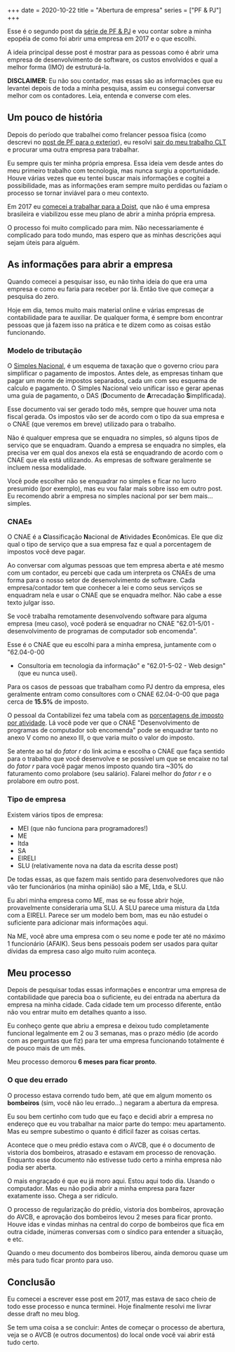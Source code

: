 +++
date = 2020-10-22
title = "Abertura de empresa"
series = ["PF & PJ"]
+++

Esse é o segundo post da [série de PF & PJ](/series/pf-pj) e vou contar sobre a
minha epopéia de como foi abrir uma empresa em 2017 e o que escolhi.

A ideia principal desse post é mostrar para as pessoas como é abrir uma empresa
de desenvolvimento de software, os custos envolvidos e qual a melhor forma
(IMO) de estruturá-la.

**DISCLAIMER**: Eu não sou contador, mas essas são as informações que
eu levantei depois de toda a minha pesquisa, assim eu consegui
conversar melhor com os contadores. Leia, entenda e converse com eles.

## Um pouco de história

Depois do período que trabalhei como frelancer pessoa física (como
descrevi no [post de PF para o exterior](/pf)), eu resolvi [sair do meu
trabalho CLT](/locaweb) e procurar uma outra empresa para trabalhar.

Eu sempre quis ter minha própria empresa. Essa ideia vem desde antes do
meu primeiro trabalho com tecnologia, mas nunca surgiu a oportunidade.
Houve várias vezes que eu tentei buscar mais informações e cogitei a
possibilidade, mas as informações eram sempre muito perdidas ou faziam o
processo se tornar inviável para o meu contexto.

Em 2017 eu [comecei a trabalhar para a Doist](/doist), que não é uma
empresa brasileira e viabilizou esse meu plano de abrir a minha própria
empresa.

O processo foi muito complicado para mim. Não necessariamente é
complicado para todo mundo, mas espero que as minhas descrições aqui
sejam úteis para alguém.

## As informações para abrir a empresa

Quando comecei a pesquisar isso, eu não tinha ideia do que era uma
empresa e como eu faria para receber por lá. Então tive que começar a
pesquisa do zero.

Hoje em dia, temos muito mais material online e várias empresas de
contabilidade para te auxiliar. De qualquer forma, é sempre bom encontrar
pessoas que já fazem isso na prática e te dizem como as coisas estão
funcionando.

### Modelo de tributação

O [Simples Nacional](http://www8.receita.fazenda.gov.br/SimplesNacional/), é um
esquema de taxação que o governo criou para simplificar o pagamento de
impostos. Antes dele, as empresas tinham que pagar um monte de impostos
separados, cada um com seu esquema de calculo e pagamento. O Simples Nacional
veio unificar isso e gerar apenas uma guia de pagamento, o DAS (**D**ocumento
de **A**rrecadação **S**implificada).

Esse documento vai ser gerado todo mês, sempre que houver uma nota fiscal
gerada. Os impostos vão ser de acordo com o tipo da sua empresa e o CNAE (que
veremos em breve) utilizado para o trabalho.

Não é qualquer empresa que se enquadra no simples, só alguns tipos de serviço
que se enquadram. Quando a empresa se enquadra no simples, ela precisa ver em
qual dos anexos ela está se enquadrando de acordo com o CNAE que ela está
utilizando. As empresas de software geralmente se incluem nessa modalidade.

Você pode escolher não se enquadrar no simples e ficar no lucro presumido (por
exemplo), mas eu vou falar mais sobre isso em outro post. Eu recomendo abrir a
empresa no simples nacional por ser bem mais... simples.

### CNAEs

O CNAE é a **C**lassificação **N**acional de **A**tividades **E**conômicas. Ele
que diz qual o tipo de serviço que a sua empresa faz e qual a porcentagem de
impostos você deve pagar.

Ao conversar com algumas pessoas que tem empresa aberta e até mesmo com um
contador, eu percebi que cada um interpreta os CNAEs de uma forma para o nosso
setor de desenvolvimento de software. Cada empresa/contador tem que conhecer a
lei e como seus serviços se enquadram nela e usar o CNAE que se enquadra
melhor. Não cabe a esse texto julgar isso.

Se você trabalha remotamente desenvolvendo software para alguma empresa (meu
caso), você poderá se enquadrar no CNAE "62.01-5/01 - desenvolvimento de
programas de computador sob encomenda".

Esse é o CNAE que eu escolhi para a minha empresa, juntamente com o "62.04-0-00
- Consultoria em tecnologia da informação" e "62.01-5-02 - Web design" (que eu
nunca usei).

Para os casos de pessoas que trabalham como PJ dentro da empresa, eles
geralmente entram como consultores com o CNAE 62.04-0-00 que paga cerca de
**15.5%** de imposto.

O pessoal da Contabilizei fez uma tabela com as [porcentagens de imposto por
atividade](https://www.contabilizei.com.br/contabilidade-online/tabela-simples-nacional-completa/).
Lá você pode ver que o CNAE "Desenvolvimento de programas de computador sob
encomenda" pode se enquadrar tanto no anexo V como no anexo III, o que varia
muito o valor do imposto.

Se atente ao tal do _fator r_ do link acima e escolha o CNAE que faça sentido
para o trabalho que você desenvolve e se possível um que se encaixe no tal do
_fator r_ para você pagar menos imposto quando tira ~30% do faturamento como
prolabore (seu salário). Falarei melhor do _fator r_ e o prolabore em outro
post.

### Tipo de empresa

Existem vários tipos de empresa:

* MEI (que não funciona para programadores!)
* ME
* ltda
* SA
* EIRELI
* SLU (relativamente nova na data da escrita desse post)

De todas essas, as que fazem mais sentido para desenvolvedores que não vão ter
funcionários (na minha opinião) são a ME, Ltda, e SLU.

Eu abri minha empresa como ME, mas se eu fosse abrir hoje, provavelmente
consideraria uma SLU. A SLU parece uma mistura da Ltda com a EIRELI. Parece ser
um modelo bem bom, mas eu não estudei o suficiente para adicionar mais
informações aqui.

Na ME, você abre uma empresa com o seu nome e pode ter até no máximo 1
funcionário (AFAIK). Seus bens pessoais podem ser usados para quitar dívidas da
empresa caso algo muito ruim aconteça.

## Meu processo

Depois de pesquisar todas essas informações e encontrar uma empresa de
contabilidade que parecia boa o suficiente, eu dei entrada na abertura da
empresa na minha cidade. Cada cidade tem um processo diferente, então não vou
entrar muito em detalhes quanto a isso.

Eu conheço gente que abriu a empresa e deixou tudo completamente funcional
legalmente em 2 ou 3 semanas, mas o prazo médio (de acordo com as perguntas que
fiz) para ter uma empresa funcionando totalmente é de pouco mais de um mês.

Meu processo demorou **6 meses para ficar pronto**.

### O que deu errado

O processo estava correndo tudo bem, até que em algum momento os **bombeiros**
(sim, você não leu errado...) negaram a abertura da empresa.

Eu sou bem certinho com tudo que eu faço e decidi abrir a empresa no endereço
que eu vou trabalhar na maior parte do tempo: meu apartamento. Mas eu sempre
subestimo o quanto é difícil fazer as coisas certas.

Acontece que o meu prédio estava com o AVCB, que é o documento de vistoria dos
bombeiros, atrasado e estavam em processo de renovação. Enquanto esse documento
não estivesse tudo certo a minha empresa não podia ser aberta.

O mais engraçado é que eu já moro aqui. Estou aqui todo dia. Usando o
computador. Mas eu não podia abrir a minha empresa para fazer exatamente isso.
Chega a ser ridículo.

O processo de regularização do prédio, vistoria dos bombeiros, aprovação do
AVCB, e aprovação dos bombeiros levou 2 meses para ficar pronto. Houve idas e
vindas minhas na central do corpo de bombeiros que fica em outra cidade,
inúmeras conversas com o síndico para entender a situação, e etc.

Quando o meu documento dos bombeiros liberou, ainda demorou quase um mês para
tudo ficar pronto para uso.

## Conclusão

Eu comecei a escrever esse post em 2017, mas estava de saco cheio de todo esse
processo e nunca terminei. Hoje finalmente resolvi me livrar desse draft no meu
blog.

Se tem uma coisa a se concluir: Antes de começar o processo de abertura, veja
se o AVCB (e outros documentos) do local onde você vai abrir está tudo certo.
